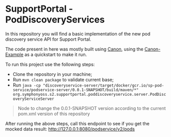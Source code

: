 # SupportPortal - PodDiscoveryServices

In this repository you will find a basic implementation of the new pod discovery service API for Support Portal.

The code present in here was mostly built using [Canon](https://github.com/symphonyoss/canon), using the [Canon-Example](https://github.com/symphonyoss/canon-example) as a quickstart to make it run.

To run this project use the following steps:

- Clone the repository in your machine;
- Run `mvn clean package` to validate current base;
- Run `java -cp "discoveryservice-server/target/docker/gcr.io/sp-pod-service/podservice-server/0.0.1-SNAPSHOT/build/maven/*" org.symphonyoss.s2.supportportal.poddiscoveryservice.server.PodDiscoveryServiceServer`

> Node to change the 0.0.1-SNAPSHOT version according to the current pom.xml version of this repository


After running the above steps, call this endpoint to see if you get the mocked data result: http://127.0.0.1:8080/podservice/v2/pods